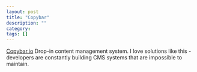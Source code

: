 ```yaml
---
layout: post
title: "Copybar"
description: ""
category: 
tags: []
---
```


[Copybar.io](https://copybar.io/)  Drop-in content management system.  I love solutions like this - developers are constantly building CMS systems that are impossible to maintain.
